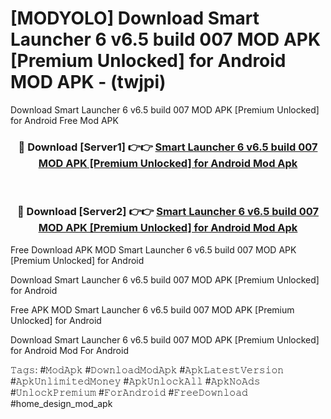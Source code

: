 # [MODYOLO] Download Smart Launcher 6 v6.5 build 007 MOD APK [Premium Unlocked] for Android MOD APK - (twjpi)
Download Smart Launcher 6 v6.5 build 007 MOD APK [Premium Unlocked] for Android Free Mod APK

<div align="center">
<h3>🔴 Download [Server1] 👉👉 <a href="https://apk-comot.site?title=Smart_Launcher_6_v6.5_build_007_MOD_APK_[Premium_Unlocked]_for_Android">Smart Launcher 6 v6.5 build 007 MOD APK [Premium Unlocked] for Android Mod Apk</a></h3><br>

<h3>🔴 Download [Server2] 👉👉 <a href="https://apk-comot.site?title=Smart_Launcher_6_v6.5_build_007_MOD_APK_[Premium_Unlocked]_for_Android">Smart Launcher 6 v6.5 build 007 MOD APK [Premium Unlocked] for Android Mod Apk</a></h3>
</div>


Free Download APK MOD Smart Launcher 6 v6.5 build 007 MOD APK [Premium Unlocked] for Android

Download Smart Launcher 6 v6.5 build 007 MOD APK [Premium Unlocked] for Android 

Free APK MOD Smart Launcher 6 v6.5 build 007 MOD APK [Premium Unlocked] for Android 

Download Smart Launcher 6 v6.5 build 007 MOD APK [Premium Unlocked] for Android Mod For Android

𝚃𝚊𝚐𝚜: #𝙼𝚘𝚍𝙰𝚙𝚔 #𝙳𝚘𝚠𝚗𝚕𝚘𝚊𝚍𝙼𝚘𝚍𝙰𝚙𝚔 #𝙰𝚙𝚔𝙻𝚊𝚝𝚎𝚜𝚝𝚅𝚎𝚛𝚜𝚒𝚘𝚗 #𝙰𝚙𝚔𝚄𝚗𝚕𝚒𝚖𝚒𝚝𝚎𝚍𝙼𝚘𝚗𝚎𝚢 #𝙰𝚙𝚔𝚄𝚗𝚕𝚘𝚌𝚔𝙰𝚕𝚕 #𝙰𝚙𝚔𝙽𝚘𝙰𝚍𝚜 #𝚄𝚗𝚕𝚘𝚌𝚔𝙿𝚛𝚎𝚖𝚒𝚞𝚖 #𝙵𝚘𝚛𝙰𝚗𝚍𝚛𝚘𝚒𝚍 #𝙵𝚛𝚎𝚎𝙳𝚘𝚠𝚗𝚕𝚘𝚊𝚍 #home_design_mod_apk